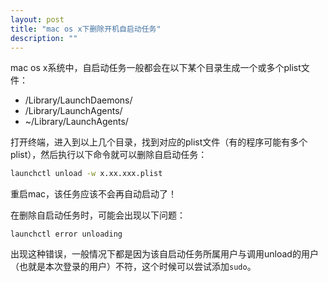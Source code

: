 ```yaml
---
layout: post
title: "mac os x下删除开机自启动任务"
description: ""
---
```



mac os x系统中，自启动任务一般都会在以下某个目录生成一个或多个plist文件：

* /Library/LaunchDaemons/
* /Library/LaunchAgents/
* ~/Library/LaunchAgents/

打开终端，进入到以上几个目录，找到对应的plist文件（有的程序可能有多个plist），然后执行以下命令就可以删除自启动任务：

```bash
launchctl unload -w x.xx.xxx.plist
```

重启mac，该任务应该不会再自动启动了！

在删除自启动任务时，可能会出现以下问题：

    launchctl error unloading

出现这种错误，一般情况下都是因为该自启动任务所属用户与调用unload的用户（也就是本次登录的用户）不符，这个时候可以尝试添加`sudo`。
